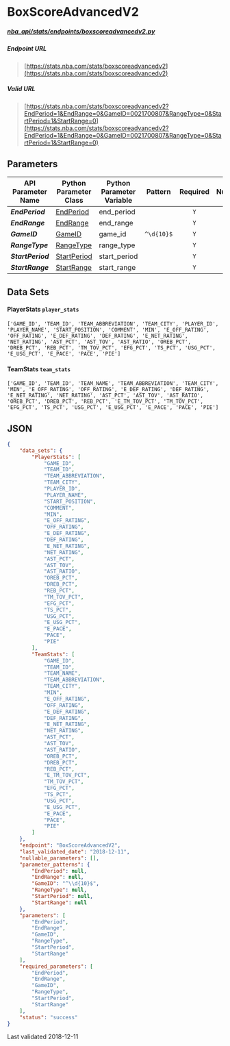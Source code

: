 # BoxScoreAdvancedV2
##### [nba_api/stats/endpoints/boxscoreadvancedv2.py](https://github.com/swar/nba_api/blob/master/nba_api/stats/endpoints/boxscoreadvancedv2.py)

##### Endpoint URL
>[https://stats.nba.com/stats/boxscoreadvancedv2](https://stats.nba.com/stats/boxscoreadvancedv2)

##### Valid URL
>[https://stats.nba.com/stats/boxscoreadvancedv2?EndPeriod=1&EndRange=0&GameID=0021700807&RangeType=0&StartPeriod=1&StartRange=0](https://stats.nba.com/stats/boxscoreadvancedv2?EndPeriod=1&EndRange=0&GameID=0021700807&RangeType=0&StartPeriod=1&StartRange=0)

## Parameters
API Parameter Name | Python Parameter Class | Python Parameter Variable | Pattern | Required | Nullable
------------ | ------------ | ------------ | :-----------: | :---: | :---:
_**EndPeriod**_ | [EndPeriod](https://github.com/swar/nba_api/blob/master/docs/nba_api/stats/library/parameters.md#EndPeriod) | end_period |  | `Y` |  | 
_**EndRange**_ | [EndRange](https://github.com/swar/nba_api/blob/master/docs/nba_api/stats/library/parameters.md#EndRange) | end_range |  | `Y` |  | 
_**GameID**_ | [GameID](https://github.com/swar/nba_api/blob/master/docs/nba_api/stats/library/parameters.md#GameID) | game_id | `^\d{10}$` | `Y` |  | 
_**RangeType**_ | [RangeType](https://github.com/swar/nba_api/blob/master/docs/nba_api/stats/library/parameters.md#RangeType) | range_type |  | `Y` |  | 
_**StartPeriod**_ | [StartPeriod](https://github.com/swar/nba_api/blob/master/docs/nba_api/stats/library/parameters.md#StartPeriod) | start_period |  | `Y` |  | 
_**StartRange**_ | [StartRange](https://github.com/swar/nba_api/blob/master/docs/nba_api/stats/library/parameters.md#StartRange) | start_range |  | `Y` |  | 

## Data Sets
#### PlayerStats `player_stats`
```text
['GAME_ID', 'TEAM_ID', 'TEAM_ABBREVIATION', 'TEAM_CITY', 'PLAYER_ID', 'PLAYER_NAME', 'START_POSITION', 'COMMENT', 'MIN', 'E_OFF_RATING', 'OFF_RATING', 'E_DEF_RATING', 'DEF_RATING', 'E_NET_RATING', 'NET_RATING', 'AST_PCT', 'AST_TOV', 'AST_RATIO', 'OREB_PCT', 'DREB_PCT', 'REB_PCT', 'TM_TOV_PCT', 'EFG_PCT', 'TS_PCT', 'USG_PCT', 'E_USG_PCT', 'E_PACE', 'PACE', 'PIE']
```

#### TeamStats `team_stats`
```text
['GAME_ID', 'TEAM_ID', 'TEAM_NAME', 'TEAM_ABBREVIATION', 'TEAM_CITY', 'MIN', 'E_OFF_RATING', 'OFF_RATING', 'E_DEF_RATING', 'DEF_RATING', 'E_NET_RATING', 'NET_RATING', 'AST_PCT', 'AST_TOV', 'AST_RATIO', 'OREB_PCT', 'DREB_PCT', 'REB_PCT', 'E_TM_TOV_PCT', 'TM_TOV_PCT', 'EFG_PCT', 'TS_PCT', 'USG_PCT', 'E_USG_PCT', 'E_PACE', 'PACE', 'PIE']
```


## JSON
```json
{
    "data_sets": {
        "PlayerStats": [
            "GAME_ID",
            "TEAM_ID",
            "TEAM_ABBREVIATION",
            "TEAM_CITY",
            "PLAYER_ID",
            "PLAYER_NAME",
            "START_POSITION",
            "COMMENT",
            "MIN",
            "E_OFF_RATING",
            "OFF_RATING",
            "E_DEF_RATING",
            "DEF_RATING",
            "E_NET_RATING",
            "NET_RATING",
            "AST_PCT",
            "AST_TOV",
            "AST_RATIO",
            "OREB_PCT",
            "DREB_PCT",
            "REB_PCT",
            "TM_TOV_PCT",
            "EFG_PCT",
            "TS_PCT",
            "USG_PCT",
            "E_USG_PCT",
            "E_PACE",
            "PACE",
            "PIE"
        ],
        "TeamStats": [
            "GAME_ID",
            "TEAM_ID",
            "TEAM_NAME",
            "TEAM_ABBREVIATION",
            "TEAM_CITY",
            "MIN",
            "E_OFF_RATING",
            "OFF_RATING",
            "E_DEF_RATING",
            "DEF_RATING",
            "E_NET_RATING",
            "NET_RATING",
            "AST_PCT",
            "AST_TOV",
            "AST_RATIO",
            "OREB_PCT",
            "DREB_PCT",
            "REB_PCT",
            "E_TM_TOV_PCT",
            "TM_TOV_PCT",
            "EFG_PCT",
            "TS_PCT",
            "USG_PCT",
            "E_USG_PCT",
            "E_PACE",
            "PACE",
            "PIE"
        ]
    },
    "endpoint": "BoxScoreAdvancedV2",
    "last_validated_date": "2018-12-11",
    "nullable_parameters": [],
    "parameter_patterns": {
        "EndPeriod": null,
        "EndRange": null,
        "GameID": "^\\d{10}$",
        "RangeType": null,
        "StartPeriod": null,
        "StartRange": null
    },
    "parameters": [
        "EndPeriod",
        "EndRange",
        "GameID",
        "RangeType",
        "StartPeriod",
        "StartRange"
    ],
    "required_parameters": [
        "EndPeriod",
        "EndRange",
        "GameID",
        "RangeType",
        "StartPeriod",
        "StartRange"
    ],
    "status": "success"
}
```

Last validated 2018-12-11